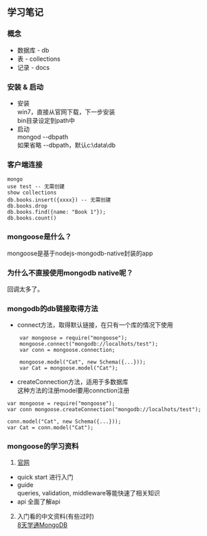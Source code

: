 ## 学习笔记

### 概念

* 数据库 - db
* 表 - collections
* 记录 - docs

### 安装 & 启动

* 安装  
win7，直接从官网下载，下一步安装  
bin目录设定到path中
* 启动  
mongod --dbpath  
如果省略 --dbpath，默认c:\data\db

### 客户端连接

```
mongo
use test -- 无需创建
show collections
db.books.insert({xxxx}) -- 无需创建
db.books.drop
db.books.find({name: "Book 1"});
db.books.count()
```


### mongoose是什么？

mongoose是基于nodejs-mongodb-native封装的app

### 为什么不直接使用mongodb native呢？  

回调太多了。

### mongodb的db链接取得方法

* connect方法，取得默认链接，在只有一个库的情况下使用

```
	var mongoose = require("mongoose");
	mongoose.connect("mongodb://localhots/test");
	var conn = mongoose.connection;

	mongoose.model("Cat", new Schema({...}));
	var Cat = mongoose.model("Cat");
```
* createConnection方法，适用于多数据库  
这种方法的注册model要用connction注册

```
var mongoose = require("mongoose");
var conn mongoose.createConnection("mongodb://localhots/test");

conn.model("Cat", new Schema({...}));
var Cat = conn.model("Cat");
```

### mongoose的学习资料

1. [官网](http://mongoosejs.com/docs/index.html)
 * quick start 进行入门  
 * guide  
  queries, validation, middleware等能快速了相关知识
 * api 全面了解api  
2. 入门看的中文资料(有些过时)  
[8天学通MongoDB](http://www.cnblogs.com/huangxincheng/archive/2012/02/18/2356595.html)